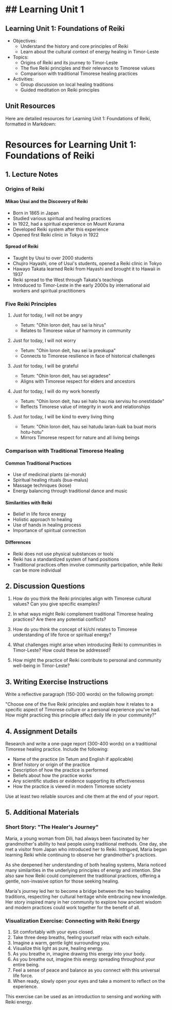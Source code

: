 # ## Learning Unit 1

## Learning Unit 1: Foundations of Reiki
- Objectives:
  * Understand the history and core principles of Reiki
  * Learn about the cultural context of energy healing in Timor-Leste
- Topics:
  * Origins of Reiki and its journey to Timor-Leste
  * The five Reiki principles and their relevance to Timorese values
  * Comparison with traditional Timorese healing practices
- Activities:
  * Group discussion on local healing traditions
  * Guided meditation on Reiki principles

## Unit Resources

Here are detailed resources for Learning Unit 1: Foundations of Reiki, formatted in Markdown:

# Resources for Learning Unit 1: Foundations of Reiki

## 1. Lecture Notes

### Origins of Reiki

#### Mikao Usui and the Discovery of Reiki
- Born in 1865 in Japan
- Studied various spiritual and healing practices
- In 1922, had a spiritual experience on Mount Kurama
- Developed Reiki system after this experience
- Opened first Reiki clinic in Tokyo in 1922

#### Spread of Reiki
- Taught by Usui to over 2000 students
- Chujiro Hayashi, one of Usui's students, opened a Reiki clinic in Tokyo
- Hawayo Takata learned Reiki from Hayashi and brought it to Hawaii in 1937
- Reiki spread to the West through Takata's teachings
- Introduced to Timor-Leste in the early 2000s by international aid workers and spiritual practitioners

### Five Reiki Principles

1. Just for today, I will not be angry
   - Tetum: "Ohin loron deit, hau sei la hirus"
   - Relates to Timorese value of harmony in community

2. Just for today, I will not worry
   - Tetum: "Ohin loron deit, hau sei la preokupa"
   - Connects to Timorese resilience in face of historical challenges

3. Just for today, I will be grateful
   - Tetum: "Ohin loron deit, hau sei agradese"
   - Aligns with Timorese respect for elders and ancestors

4. Just for today, I will do my work honestly
   - Tetum: "Ohin loron deit, hau sei halo hau nia servisu ho onestidade"
   - Reflects Timorese value of integrity in work and relationships

5. Just for today, I will be kind to every living thing
   - Tetum: "Ohin loron deit, hau sei hatudu laran-luak ba buat moris hotu-hotu"
   - Mirrors Timorese respect for nature and all living beings

### Comparison with Traditional Timorese Healing

#### Common Traditional Practices
- Use of medicinal plants (ai-moruk)
- Spiritual healing rituals (bua-malus)
- Massage techniques (kose)
- Energy balancing through traditional dance and music

#### Similarities with Reiki
- Belief in life force energy
- Holistic approach to healing
- Use of hands in healing process
- Importance of spiritual connection

#### Differences
- Reiki does not use physical substances or tools
- Reiki has a standardized system of hand positions
- Traditional practices often involve community participation, while Reiki can be more individual

## 2. Discussion Questions

1. How do you think the Reiki principles align with Timorese cultural values? Can you give specific examples?

2. In what ways might Reiki complement traditional Timorese healing practices? Are there any potential conflicts?

3. How do you think the concept of ki/chi relates to Timorese understanding of life force or spiritual energy?

4. What challenges might arise when introducing Reiki to communities in Timor-Leste? How could these be addressed?

5. How might the practice of Reiki contribute to personal and community well-being in Timor-Leste?

## 3. Writing Exercise Instructions

Write a reflective paragraph (150-200 words) on the following prompt:

"Choose one of the five Reiki principles and explain how it relates to a specific aspect of Timorese culture or a personal experience you've had. How might practicing this principle affect daily life in your community?"

## 4. Assignment Details

Research and write a one-page report (300-400 words) on a traditional Timorese healing practice. Include the following:

- Name of the practice (in Tetum and English if applicable)
- Brief history or origin of the practice
- Description of how the practice is performed
- Beliefs about how the practice works
- Any scientific studies or evidence supporting its effectiveness
- How the practice is viewed in modern Timorese society

Use at least two reliable sources and cite them at the end of your report.

## 5. Additional Materials

### Short Story: "The Healer's Journey"

Maria, a young woman from Dili, had always been fascinated by her grandmother's ability to heal people using traditional methods. One day, she met a visitor from Japan who introduced her to Reiki. Intrigued, Maria began learning Reiki while continuing to observe her grandmother's practices.

As she deepened her understanding of both healing systems, Maria noticed many similarities in the underlying principles of energy and intention. She also saw how Reiki could complement the traditional practices, offering a gentle, non-invasive option for those seeking healing.

Maria's journey led her to become a bridge between the two healing traditions, respecting her cultural heritage while embracing new knowledge. Her story inspired many in her community to explore how ancient wisdom and modern practices could work together for the benefit of all.

### Visualization Exercise: Connecting with Reiki Energy

1. Sit comfortably with your eyes closed.
2. Take three deep breaths, feeling yourself relax with each exhale.
3. Imagine a warm, gentle light surrounding you.
4. Visualize this light as pure, healing energy.
5. As you breathe in, imagine drawing this energy into your body.
6. As you breathe out, imagine this energy spreading throughout your entire being.
7. Feel a sense of peace and balance as you connect with this universal life force.
8. When ready, slowly open your eyes and take a moment to reflect on the experience.

This exercise can be used as an introduction to sensing and working with Reiki energy.